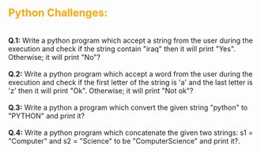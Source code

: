 <H2 style="color: orange;">Python Challenges:</H2> <br>
<b>Q.1:</b> Write a python program which accept a string from the user during the execution and check if the string contain "iraq" then it will print "Yes". Otherwise; it will print "No"? <br><br>
<b>Q.2:</b> Write a python program which accept a word from the user during the execution and check if the first letter of the string is 'a' and the last letter is 'z' then it will print "Ok". Otherwise; it will print "Not ok"? <br><br>
<b>Q.3:</b> Write a python a program which convert the given string "python" to "PYTHON" and print it? <br><br>
<b>Q.4:</b> Write a python program which concatenate the given two strings: s1 = "Computer" and s2 = "Science" to be "ComputerScience" and print it?.
